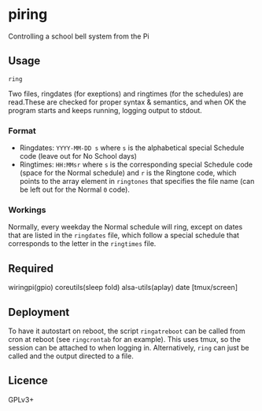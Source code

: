 # piring
Controlling a school bell system from the Pi

## Usage
`ring`

Two files, ringdates (for exeptions) and ringtimes (for the schedules) are read.These are checked for proper syntax & semantics, and when OK the program starts
and keeps running, logging output to stdout.

### Format
* Ringdates: `YYYY-MM-DD s` where `s` is the alphabetical special Schedule code
(leave out for No School days)
* Ringtimes: `HH:MMsr` where `s` is the corresponding special Schedule code
(space for the Normal schedule) and `r` is the Ringtone code, which points to
the array element in `ringtones` that specifies the file name (can be left out
for the Normal `0` code).

### Workings
Normally, every weekday the Normal schedule will ring, except on dates that
are listed in the `ringdates` file, which follow a special schedule that
corresponds to the letter in the `ringtimes` file.

## Required
wiringpi(gpio) coreutils(sleep fold) alsa-utils(aplay) date [tmux/screen]

## Deployment
To have it autostart on reboot, the script `ringatreboot` can be called from cron at reboot (see `ringcrontab` for an example). This uses tmux, so the session can be attached to when logging in. Alternatively, `ring` can just be called and the output directed to a file.

## Licence
GPLv3+
